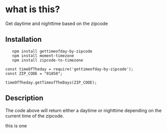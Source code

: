 # what is this?

Get daytime and nighttime based on the zipcode

## Installation
```
   npm install gettimeofday-by-zipcode
   npm install moment-timezone
   npm install zipcode-to-timezone
```

```
const timeOfTheday = require('gettimeofday-by-zipcode');
const ZIP_CODE = "01850";

timeOfTheday.getTimeofTheDays(ZIP_CODE);

```
## Description

The code above will return either a daytime or nighttime depending on
the current time of the zipcode.

this is one

